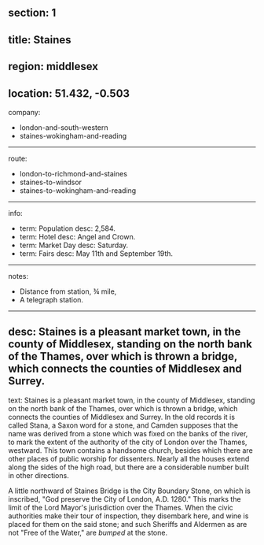 section: 1
----
title: Staines
----
region: middlesex
----
location: 51.432, -0.503
----
company:
- london-and-south-western
- staines-wokingham-and-reading
----
route:
- london-to-richmond-and-staines
- staines-to-windsor
- staines-to-wokingham-and-reading
----
info:
- term: Population
  desc: 2,584.
- term: Hotel
  desc: Angel and Crown.
- term: Market Day
  desc: Saturday.
- term: Fairs
  desc: May 11th and September 19th.
----
notes:
- Distance from station, ¾ mile,
- A telegraph station.
----
desc: Staines is a pleasant market town, in the county of Middlesex, standing on the north bank of the Thames, over which is thrown a bridge, which connects the counties of Middlesex and Surrey.
----
text: Staines is a pleasant market town, in the county of Middlesex, standing on the north bank of the Thames, over which is thrown a bridge, which connects the counties of Middlesex and Surrey. In the old records it is called Stana, a Saxon word for a stone, and Camden supposes that the name was derived from a stone which was fixed on the banks of the river, to mark the extent of the authority of the city of London over the Thames, westward. This town contains a handsome church, besides which there are other places of public worship for dissenters. Nearly all the houses extend along the sides of the high road, but there are a considerable number built in other directions.

A little northward of Staines Bridge is the City Boundary Stone, on which is inscribed, "God preserve the City of London, A.D. 1280." This marks the limit of the Lord Mayor's jurisdiction over the Thames. When the civic authorities make their tour of inspection, they disembark here, and wine is placed for them on the said stone; and such Sheriffs and Aldermen as are not "Free of the Water," are *bumped* at the stone.
